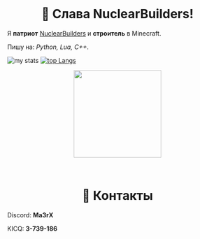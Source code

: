 <div id="marconit-big-text" align="center">
    <br/>
    <h1>👋 Слава NuclearBuilders!</h1>
</div>

Я **патриот** [NuclearBuilders](https://www.youtube.com/@NuclearBuilders) и **строитель** в Minecraft. 

Пишу на: *Python, Lua, C++*.

![my stats](https://github-readme-stats.vercel.app/api?username=ma3rxofficial&show_icons=true&theme=radical)
[![top Langs](https://github-readme-stats.vercel.app/api/top-langs/?username=ma3rxofficial&layout=compact&theme=radical)](https://github.com/ma3rxofficial)
<p align='center'>
<img src="https://media.giphy.com/media/TEnXkcsHrP4YedChhA/giphy.gif" width="200" height="200" frameBorder="0" class="giphy-embed" allowFullScreen></img></p>

<div id="contacts" align="center">
    <br/>
    <h1>📩 Контакты</h1>
</div>

Discord: **Ma3rX**

KICQ: **3-739-186**
